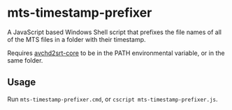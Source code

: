 # mts-timestamp-prefixer

A JavaScript based Windows Shell script that prefixes the file names of all of the MTS files in a folder with their timestamp.

Requires [avchd2srt-core](http://avchd2srt.webs.com/) to be in the PATH environmental variable, or in the same folder.

## Usage

Run `mts-timestamp-prefixer.cmd`, or `cscript mts-timestamp-prefixer.js`.
